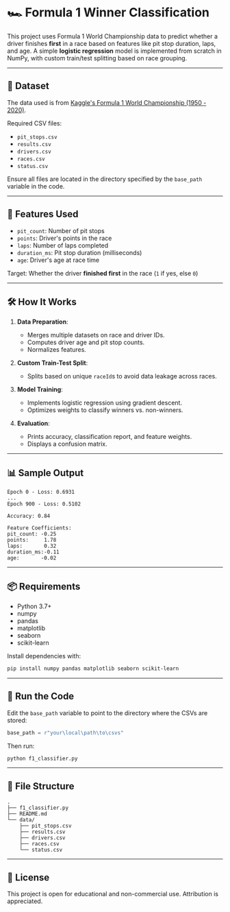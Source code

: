 # 🏎️ Formula 1 Winner Classification

This project uses Formula 1 World Championship data to predict whether a driver finishes **first** in a race based on features like pit stop duration, laps, and age. A simple **logistic regression** model is implemented from scratch in NumPy, with custom train/test splitting based on race grouping.

---

## 📂 Dataset

The data used is from [Kaggle's Formula 1 World Championship (1950 - 2020)](https://www.kaggle.com/rohanrao/formula-1-world-championship-1950-2020).

Required CSV files:
- `pit_stops.csv`
- `results.csv`
- `drivers.csv`
- `races.csv`
- `status.csv`

Ensure all files are located in the directory specified by the `base_path` variable in the code.

---

## 🧠 Features Used

- `pit_count`: Number of pit stops
- `points`: Driver's points in the race
- `laps`: Number of laps completed
- `duration_ms`: Pit stop duration (milliseconds)
- `age`: Driver's age at race time

Target: Whether the driver **finished first** in the race (`1` if yes, else `0`)

---

## 🛠️ How It Works

1. **Data Preparation**:
   - Merges multiple datasets on race and driver IDs.
   - Computes driver age and pit stop counts.
   - Normalizes features.

2. **Custom Train-Test Split**:
   - Splits based on unique `raceId`s to avoid data leakage across races.

3. **Model Training**:
   - Implements logistic regression using gradient descent.
   - Optimizes weights to classify winners vs. non-winners.

4. **Evaluation**:
   - Prints accuracy, classification report, and feature weights.
   - Displays a confusion matrix.

---

## 📊 Sample Output

```
Epoch 0 - Loss: 0.6931
...
Epoch 900 - Loss: 0.5102

Accuracy: 0.84

Feature Coefficients:
pit_count: -0.25
points:     1.78
laps:       0.32
duration_ms:-0.11
age:       -0.02
```

---

## 📦 Requirements

- Python 3.7+
- numpy
- pandas
- matplotlib
- seaborn
- scikit-learn

Install dependencies with:

```bash
pip install numpy pandas matplotlib seaborn scikit-learn
```

---

## 🚀 Run the Code

Edit the `base_path` variable to point to the directory where the CSVs are stored:

```python
base_path = r"your\local\path\to\csvs"
```

Then run:

```bash
python f1_classifier.py
```

---

## 📁 File Structure

```text
.
├── f1_classifier.py
├── README.md
└── data/
    ├── pit_stops.csv
    ├── results.csv
    ├── drivers.csv
    ├── races.csv
    └── status.csv
```

---

## 🧾 License

This project is open for educational and non-commercial use. Attribution is appreciated.
